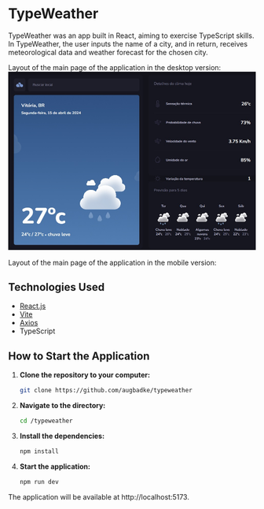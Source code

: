 # TypeWeather

TypeWeather was an app built in React, aiming to exercise TypeScript skills. In TypeWeather, the user inputs the name of a city, and in return, receives meteorological data and weather forecast for the chosen city.

Layout of the main page of the application in the desktop version:
![TypeWeather Dashboard](https://raw.githubusercontent.com/augbadke/assets/main/typeweather.jpg)

Layout of the main page of the application in the mobile version:

## Technologies Used

- [React.js](https://reactjs.org/)
- [Vite](https://vitejs.dev/)
- [Axios](https://axios-http.com/)
- TypeScript

## How to Start the Application

1. **Clone the repository to your computer:**
   ```bash
   git clone https://github.com/augbadke/typeweather
   ```

2. **Navigate to the directory:**
   ```bash
   cd /typeweather
   ```

3. **Install the dependencies:**
   ```bash
   npm install
   ```

4. **Start the application:**
   ```bash
   npm run dev
   ```

The application will be available at http://localhost:5173.
